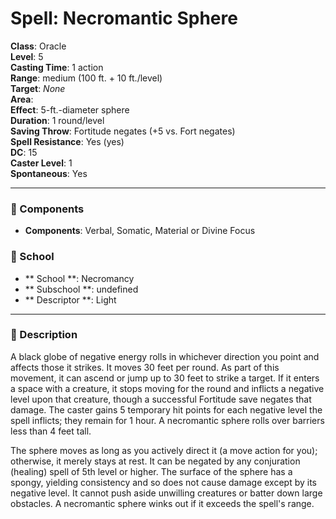 
# Spell: Necromantic Sphere
**Class**: Oracle  
**Level**: 5  
**Casting Time**: 1 action  
**Range**: medium (100 ft. + 10 ft./level)  
**Target**: _None_  
**Area**:   
**Effect**: 5-ft.-diameter sphere  
**Duration**: 1 round/level  
**Saving Throw**: Fortitude negates (+5 vs. Fort negates)  
**Spell Resistance**: Yes (yes)  
**DC**: 15  
**Caster Level**: 1  
**Spontaneous**: Yes

---

### 🔮 Components
- **Components**: Verbal, Somatic, Material or Divine Focus

### 🏫 School
- ** School **: Necromancy
- ** Subschool **: undefined
- ** Descriptor **: Light
---

### 📜 Description
A black globe of negative energy rolls in whichever direction you point and affects those it strikes. It moves 30 feet per round. As part of this movement, it can ascend or jump up to 30 feet to strike a target. If it enters a space with a creature, it stops moving for the round and inflicts a negative level upon that creature, though a successful Fortitude save negates that damage. The caster gains 5 temporary hit points for each negative level the spell inflicts; they remain for 1 hour. A necromantic sphere rolls over barriers less than 4 feet tall. 

The sphere moves as long as you actively direct it (a move action for you); otherwise, it merely stays at rest. It can be negated by any conjuration (healing) spell of 5th level or higher. The surface of the sphere has a spongy, yielding consistency and so does not cause damage except by its negative level. It cannot push aside unwilling creatures or batter down large obstacles. A necromantic sphere winks out if it exceeds the spell's range.
